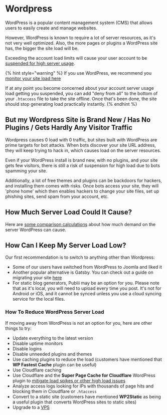 # Wordpress

WordPress is a popular content management system (CMS) that allows users to easily create and manage websites.

However, WordPress is known to require a lot of server resources, as it's not very well optimized. Also, the more pages or plugins a WordPress site has, the bigger the site load will be.

Exceeding the account load limits will cause your user account to be [suspended for high server usage](/accounts/suspension-policy.md#high-server-usage).

{% hint style="warning" %}
If you use WordPress, we recommend you [monitor your site load here](https://heliohost.org/dashboard/load/)

If at any point you become concerned about your account server usage load getting you suspended, you can add "deny from all" to the bottom of your `.htaccess` file to take the site offline. Once that's been done, the site should stop generating load practically instantly.
{% endhint %}

## But my Wordpress Site is Brand New / Has No Plugins / Gets Hardly Any Visitor Traffic

Wordpress causes 0 load with 0 traffic, but sites built with WordPress are prime targets for bot attacks. When bots discover your site URL address, they will keep trying to hack in, which causes load on the server resources.

Even if your WordPress install is brand new, with no plugins, and your site gets few visitors, there is still a risk of suspension for high load due to bots spamming your site.

Additionally, a lot of free themes and plugins can be backdoors for hackers, and installing them comes with risks. Once bots access your site, they will 'phone home' which then enables hackers to change your site files, set up phishing sites, send spam from your account, etc.

## How Much Server Load Could It Cause?

Here are [some comparison calculations](https://helionet.org/index/topic/57357-solved-disconnect-addon-domain/?do=findComment&comment=252857) about how much demand on the server WordPress can cause.

## How Can I Keep My Server Load Low?

Our first recommendation is to switch to anything other than Wordpress:
* Some of our users have switched from WordPress to Joomla and liked it
* Another popular alternative is Gatsby. You can check out a guide on migrating your site [here](https://www.gatsbyjs.com/blog/2019-03-21-migrating-from-wordpress-to-gatsby/)
* For static blog generators, Publii may be an option for you. Please note that as it's local, you will need to upload every time you post. It's not for Android or iOS, and it cannot be synced unless you use a cloud syncing service for the local files.

### How To Reduce WordPress Server Load

If moving away from WordPress is not an option for you, here are other things to try:
* Update everything to the latest version
* Disable uptime monitors
* Disable logins
* Disable unneeded plugins and themes
* Use caching plugins to reduce the load (customers have mentioned that **WP Fastest Cache** plugin can be useful)
* Use Cloudflare caching
* Use Cloudflare and the **Super Page Cache for Cloudflare** WordPress plugin to [mitigate load spikes or other high load issues](https://helionet.org/index/topic/57606-handling-cpu-load-spikes-or-high-load-using-cloudflare/)
* Analyze access logs looking for IPs with thousands of page hits and blocking them in Cloudflare or `.htaccess`
* Convert to a static site (customers have mentioned **WP2Static** as being a useful plugin that converts WordPress sites to static sites)
* Upgrade to a [VPS](https://heliohost.org/vps/)
